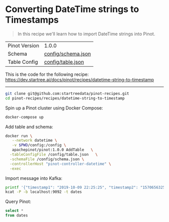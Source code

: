 # Converting DateTime strings to Timestamps

> In this recipe we'll learn how to import DateTime strings into Pinot.

<table>
  <tr>
    <td>Pinot Version</td>
    <td>1.0.0</td>
  </tr>
  <tr>
    <td>Schema</td>
    <td><a href="config/schema.json">config/schema.json</a></td>
  </tr>
    <tr>
    <td>Table Config</td>
    <td><a href="config/table.json">config/table.json</a></td>
  </tr>
</table>

This is the code for the following recipe: https://dev.startree.ai/docs/pinot/recipes/datetime-string-to-timestamp

***

```bash
git clone git@github.com:startreedata/pinot-recipes.git
cd pinot-recipes/recipes/datetime-string-to-timestamp
```

Spin up a Pinot cluster using Docker Compose:

```bash
docker-compose up
```

Add table and schema:

```bash
docker run \
   --network datetime \
   -v $PWD/config:/config \
   apachepinot/pinot:1.0.0 AddTable   \
  -tableConfigFile /config/table.json   \
  -schemaFile /config/schema.json \
  -controllerHost "pinot-controller-datetime" \
  -exec
```

Import message into Kafka:

```bash
printf '{"timestamp1": "2019-10-09 22:25:25", "timestamp2": "1570656325000", "timestamp3": "10/09/2019T22:25:25"}\n' |
kcat -P -b localhost:9092 -t dates
```

Query Pinot:

```sql
select * 
from dates
```
